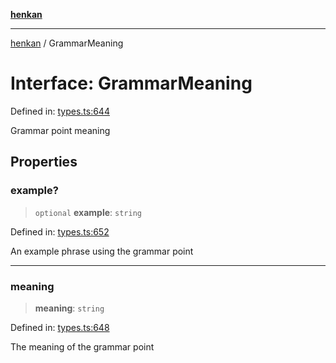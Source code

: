 [**henkan**](../README.md)

***

[henkan](../README.md) / GrammarMeaning

# Interface: GrammarMeaning

Defined in: [types.ts:644](https://github.com/Ronokof/Henkan/blob/52fe6d98746996eb6471b21af2a4100c9ce484cf/src/types.ts#L644)

Grammar point meaning

## Properties

### example?

> `optional` **example**: `string`

Defined in: [types.ts:652](https://github.com/Ronokof/Henkan/blob/52fe6d98746996eb6471b21af2a4100c9ce484cf/src/types.ts#L652)

An example phrase using the grammar point

***

### meaning

> **meaning**: `string`

Defined in: [types.ts:648](https://github.com/Ronokof/Henkan/blob/52fe6d98746996eb6471b21af2a4100c9ce484cf/src/types.ts#L648)

The meaning of the grammar point
